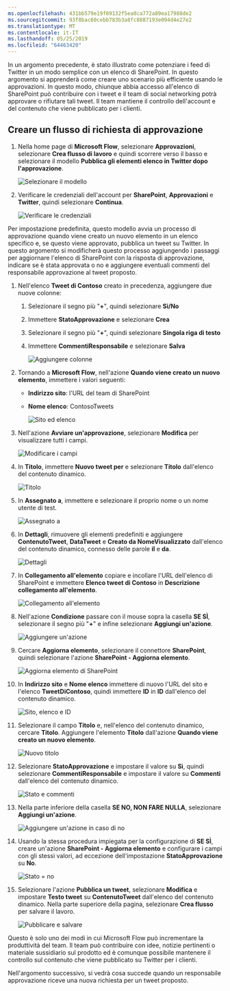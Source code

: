 ```yaml
---
ms.openlocfilehash: 431bb579e19f89132f5ea0ca772a89ea17988de2
ms.sourcegitcommit: 93f8bac60cebb783b3a8fc8887193e094d4e27e2
ms.translationtype: MT
ms.contentlocale: it-IT
ms.lasthandoff: 05/25/2019
ms.locfileid: "64463420"
---
```

In un argomento precedente, è stato illustrato come potenziare i feed di Twitter in un modo semplice con un elenco di SharePoint. In questo argomento si apprenderà come creare uno scenario più efficiente usando le approvazioni. In questo modo, chiunque abbia accesso all'elenco di SharePoint può contribuire con i tweet e il team di social networking potrà approvare o rifiutare tali tweet. Il team mantiene il controllo dell'account e del contenuto che viene pubblicato per i clienti. 

## <a name="create-an-approval-request-flow"></a>Creare un flusso di richiesta di approvazione
1. Nella home page di **Microsoft Flow**, selezionare **Approvazioni**, selezionare **Crea flusso di lavoro** e quindi scorrere verso il basso e selezionare il modello **Pubblica gli elementi elenco in Twitter dopo l'approvazione**. 
   
    ![Selezionare il modello](./media/learning-approval-center/create-approval.png)
2. Verificare le credenziali dell'account per **SharePoint**, **Approvazioni** e **Twitter**, quindi selezionare **Continua**. 
   
    ![Verificare le credenziali](./media/learning-approval-center/verify-credentials.png)

Per impostazione predefinita, questo modello avvia un processo di approvazione quando viene creato un nuovo elemento in un elenco specifico e, se questo viene approvato, pubblica un tweet su Twitter. In questo argomento si modificherà questo processo aggiungendo i passaggi per aggiornare l'elenco di SharePoint con la risposta di approvazione, indicare se è stata approvata o no e aggiungere eventuali commenti del responsabile approvazione al tweet proposto. 

1. Nell'elenco **Tweet di Contoso** creato in precedenza, aggiungere due nuove colonne:
   
   1. Selezionare il segno più "**+**", quindi selezionare **Sì/No**
   2. Immettere **StatoApprovazione** e selezionare **Crea**
   3. Selezionare il segno più "**+**", quindi selezionare **Singola riga di testo**
   4. Immettere **CommentiResponsabile** e selezionare **Salva**
      
      ![Aggiungere colonne](./media/learning-approval-center/new-columns.png)
2. Tornando a **Microsoft Flow**, nell'azione **Quando viene creato un nuovo elemento**, immettere i valori seguenti:
   
   * **Indirizzo sito**: l'URL del team di SharePoint
   * **Nome elenco**: ContosoTweets
     
     ![Sito ed elenco](./media/learning-approval-center/site-address.png)
3. Nell'azione **Avviare un'approvazione**, selezionare **Modifica** per visualizzare tutti i campi. 
   
    ![Modificare i campi](./media/learning-approval-center/edit-all-fields.png)
4. In **Titolo**, immettere **Nuovo tweet per** e selezionare **Titolo** dall'elenco del contenuto dinamico. 
   
    ![Titolo](./media/learning-approval-center/tweet-title.png)
5. In **Assegnato a**, immettere e selezionare il proprio nome o un nome utente di test. 
   
    ![Assegnato a](./media/learning-approval-center/tweet-assigned-to.png)
6. In **Dettagli**, rimuovere gli elementi predefiniti e aggiungere **ContenutoTweet**, **DataTweet** e **Creato da NomeVisualizzato** dall'elenco del contenuto dinamico, connesso delle parole **il** e **da**. 
   
    ![Dettagli](./media/learning-approval-center/tweet-details.png)
7. In **Collegamento all'elemento** copiare e incollare l'URL dell'elenco di SharePoint e immettere **Elenco tweet di Contoso** in **Descrizione collegamento all'elemento**. 
   
    ![Collegamento all'elemento](./media/learning-approval-center/tweet-item-link.png)
8. Nell'azione **Condizione** passare con il mouse sopra la casella **SE SÌ**, selezionare il segno più "**+**" e infine selezionare **Aggiungi un'azione**. 
   
    ![Aggiungere un'azione](./media/learning-approval-center/add-an-action.png)
9. Cercare **Aggiorna elemento**, selezionare il connettore **SharePoint**, quindi selezionare l'azione **SharePoint - Aggiorna elemento**.
   
    ![Aggiorna elemento di SharePoint](./media/learning-approval-center/update-item.png)
10. In **Indirizzo sito** e **Nome elenco** immettere di nuovo l'URL del sito e l'elenco **TweetDiContoso**, quindi immettere **ID** in **ID** dall'elenco del contenuto dinamico. 
    
     ![Sito, elenco e ID](./media/learning-approval-center/address-list-id.png)
11. Selezionare il campo **Titolo** e, nell'elenco del contenuto dinamico, cercare **Titolo**. Aggiungere l'elemento **Titolo** dall'azione **Quando viene creato un nuovo elemento**. 
    
     ![Nuovo titolo](./media/learning-approval-center/add-title.png)
12. Selezionare **StatoApprovazione** e impostare il valore su **Sì**, quindi selezionare **CommentiResponsabile** e impostare il valore su **Commenti** dall'elenco del contenuto dinamico. 
    
     ![Stato e commenti](./media/learning-approval-center/approver-status.png)
13. Nella parte inferiore della casella **SE NO, NON FARE NULLA**, selezionare **Aggiungi un'azione**.
    
     ![Aggiungere un'azione in caso di no](./media/learning-approval-center/add-a-no-action.png)
14. Usando la stessa procedura impiegata per la configurazione di **SE SÌ**, creare un'azione **SharePoint - Aggiorna elemento** e configurare i campi con gli stessi valori, ad eccezione dell'impostazione **StatoApprovazione** su **No**. 
    
     ![Stato = no](./media/learning-approval-center/status-no.png)
15. Selezionare l'azione **Pubblica un tweet**, selezionare **Modifica** e impostare **Testo tweet** su **ContenutoTweet** dall'elenco del contenuto dinamico.  Nella parte superiore della pagina, selezionare **Crea flusso** per salvare il lavoro. 
    
     ![Pubblicare e salvare](./media/learning-approval-center/post-tweet.png)

Questo è solo uno dei modi in cui Microsoft Flow può incrementare la produttività del team. Il team può contribuire con idee, notizie pertinenti o materiale sussidiario sul prodotto ed è comunque possibile mantenere il controllo sul contenuto che viene pubblicato su Twitter per i clienti.

Nell'argomento successivo, si vedrà cosa succede quando un responsabile approvazione riceve una nuova richiesta per un tweet proposto. 


